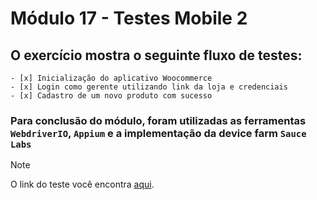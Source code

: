 # Módulo 17 - Testes Mobile 2

## O exercício mostra o seguinte fluxo de testes: 
    - [x] Inicialização do aplicativo Woocommerce
    - [x] Login como gerente utilizando link da loja e credenciais
    - [x] Cadastro de um novo produto com sucesso

### Para conclusão do módulo, foram utilizadas as ferramentas `WebdriverIO`, `Appium` e a implementação da device farm `Sauce Labs`

> [!NOTE]
> O link do teste você encontra [aqui](https://app.saucelabs.com/tests/81b250ec563a490eb2ce088070f17eae#107).
